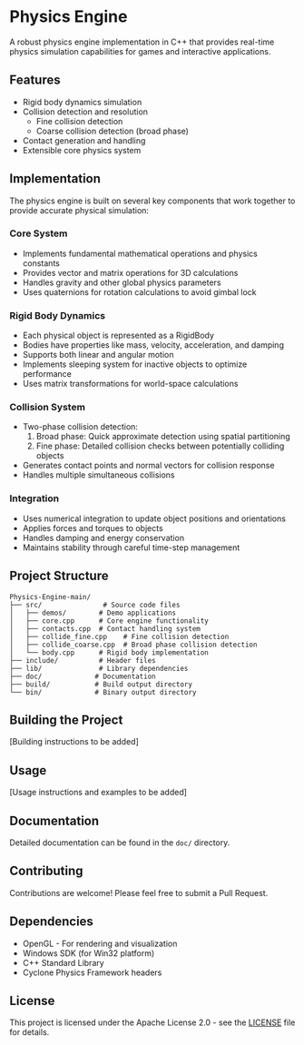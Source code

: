 # Physics Engine

A robust physics engine implementation in C++ that provides real-time physics simulation capabilities for games and interactive applications.

## Features

- Rigid body dynamics simulation
- Collision detection and resolution
  - Fine collision detection
  - Coarse collision detection (broad phase)
- Contact generation and handling
- Extensible core physics system

## Implementation

The physics engine is built on several key components that work together to provide accurate physical simulation:

### Core System
- Implements fundamental mathematical operations and physics constants
- Provides vector and matrix operations for 3D calculations
- Handles gravity and other global physics parameters
- Uses quaternions for rotation calculations to avoid gimbal lock

### Rigid Body Dynamics
- Each physical object is represented as a RigidBody
- Bodies have properties like mass, velocity, acceleration, and damping
- Supports both linear and angular motion
- Implements sleeping system for inactive objects to optimize performance
- Uses matrix transformations for world-space calculations

### Collision System
- Two-phase collision detection:
  1. Broad phase: Quick approximate detection using spatial partitioning
  2. Fine phase: Detailed collision checks between potentially colliding objects
- Generates contact points and normal vectors for collision response
- Handles multiple simultaneous collisions

### Integration
- Uses numerical integration to update object positions and orientations
- Applies forces and torques to objects
- Handles damping and energy conservation
- Maintains stability through careful time-step management

## Project Structure

```
Physics-Engine-main/
├── src/               # Source code files
│   ├── demos/        # Demo applications
│   ├── core.cpp      # Core engine functionality
│   ├── contacts.cpp  # Contact handling system
│   ├── collide_fine.cpp    # Fine collision detection
│   ├── collide_coarse.cpp  # Broad phase collision detection
│   └── body.cpp      # Rigid body implementation
├── include/          # Header files
├── lib/              # Library dependencies
├── doc/             # Documentation
├── build/           # Build output directory
└── bin/             # Binary output directory
```

## Building the Project

[Building instructions to be added]

## Usage

[Usage instructions and examples to be added]

## Documentation

Detailed documentation can be found in the `doc/` directory.

## Contributing

Contributions are welcome! Please feel free to submit a Pull Request.

## Dependencies

* OpenGL - For rendering and visualization
* Windows SDK (for Win32 platform)
* C++ Standard Library
* Cyclone Physics Framework headers

## License

This project is licensed under the Apache License 2.0 - see the [LICENSE](LICENSE) file for details. 
